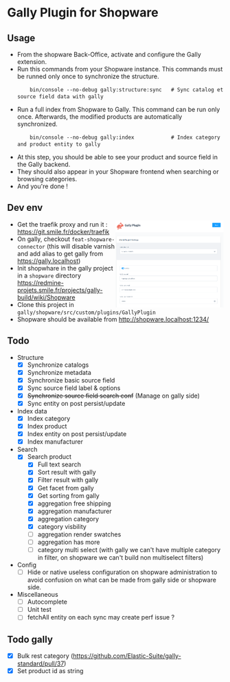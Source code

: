 # Gally Plugin for Shopware

## Usage

- From the shopware Back-Office, activate and configure the Gally extension.
- Run this commands from your Shopware instance. This commands must be runned only once to synchronize the structure.
    ```shell
        bin/console --no-debug gally:structure:sync   # Sync catalog et source field data with gally
    ```
- Run a full index from Shopware to Gally. This command can be run only once. Afterwards, the modified products are automatically synchronized.
    ```shell
        bin/console --no-debug gally:index            # Index category and product entity to gally
    ```
- At this step, you should be able to see your product and source field in the Gally backend.
- They should also appear in your Shopware frontend when searching or browsing categories.
- And you're done !

## Dev env 

<img alt="img.png" src="img.png" width="50%" style="float: right"/>

- Get the traefik proxy and run it : https://git.smile.fr/docker/traefik
- On gally, checkout `feat-shopware-connector` (this will disable varnish and add alias to get gally from https://gally.localhost)
- Init shopwhare in the gally project in a `shopware` directory
  https://redmine-projets.smile.fr/projects/gally-build/wiki/Shopware
- Clone this project in `gally/shopware/src/custom/plugins/GallyPlugin`
- Shopware should be available from http://shopware.localhost:1234/

## Todo

- Structure
  - [x] Synchronize catalogs 
  - [x] Synchronize metadata 
  - [x] Synchronize basic source field
  - [X] Sync source field label & options
  - [X] ~~Synchronize source field search conf~~ (Manage on gally side)
  - [X] Sync entity on post persist/update
- Index data
  - [X] Index category
  - [X] Index product
  - [X] Index entity on post persist/update
  - [X] Index manufacturer
- Search
  - [X] Search product
    - [x] Full text search 
    - [x] Sort result with gally
    - [x] Filter result with gally
    - [x] Get facet from gally 
    - [x] Get sorting from gally
    - [x] aggregation free shipping
    - [X] aggregation manufacturer
    - [X] aggregation category
    - [X] category visbility
    - [ ] aggregation render swatches
    - [ ] aggregation has more
    - [ ] category multi select (with gally we can't have multiple category in filter, on shopware we can't build non multiselect filters)
- Config
  - [ ] Hide or native useless configuration on shopware administration to avoid confusion on what can be made from gally side or shopware side.
- Miscellaneous
  - [ ] Autocomplete
  - [ ] Unit test
  - [ ] fetchAll entity on each sync may create perf issue ?

## Todo gally

- [x] Bulk rest category (https://github.com/Elastic-Suite/gally-standard/pull/37)
- [X] Set product id as string 
